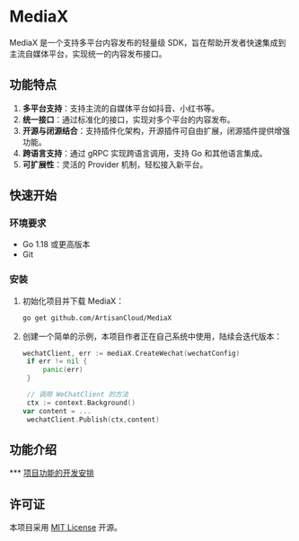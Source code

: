 # MediaX

MediaX 是一个支持多平台内容发布的轻量级 SDK，旨在帮助开发者快速集成到主流自媒体平台，实现统一的内容发布接口。

## 功能特点

1. **多平台支持**：支持主流的自媒体平台如抖音、小红书等。
2. **统一接口**：通过标准化的接口，实现对多个平台的内容发布。
3. **开源与闭源结合**：支持插件化架构，开源插件可自由扩展，闭源插件提供增强功能。
4. **跨语言支持**：通过 gRPC 实现跨语言调用，支持 Go 和其他语言集成。
5. **可扩展性**：灵活的 Provider 机制，轻松接入新平台。

## 快速开始

### 环境要求

- Go 1.18 或更高版本
- Git

### 安装

1. 初始化项目并下载 MediaX：

   ```bash
   go get github.com/ArtisanCloud/MediaX
   ```

2. 创建一个简单的示例，本项目作者正在自己系统中使用，陆续会迭代版本：

   ```go
   wechatClient, err := mediaX.CreateWechat(wechatConfig)
	if err != nil {
		panic(err)
	}

	// 调用 WeChatClient 的方法
	ctx := context.Background()
   var content = ...
	wechatClient.Publish(ctx,content)
   
   ```

## 功能介绍
*** [项目功能的开发安排](https://github.com/orgs/ArtisanCloud/projects/5/views/2)



## 许可证

本项目采用 [MIT License](./LICENSE) 开源。

